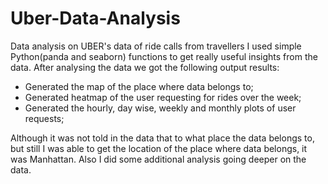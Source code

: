 # Uber-Data-Analysis
Data analysis on UBER's data of ride calls from travellers  I used simple Python(panda and seaborn) functions to get really useful insights from the data. After analysing the data we got the following output results:
- Generated the map of the place where data belongs to;
- Generated heatmap of the user requesting for rides over the week; 
- Generated the hourly, day wise, weekly and monthly plots of user requests; 

Although it was not told in the data that to what place the data belongs to, but still I was able to get the location of the place where data belongs, it was Manhattan. Also I did some additional analysis going deeper on the data.
